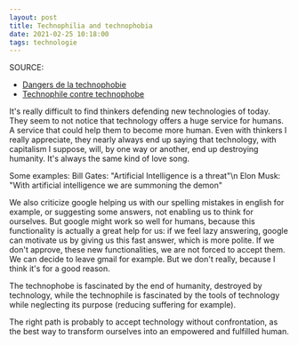 ```yaml
---
layout: post
title: Technophilia and technophobia
date: 2021-02-25 10:18:00
tags: technologie
---
```


SOURCE: 
- [Dangers de la technophobie](https://www.youtube.com/watch?v=AUxvauMIZzQ)
- [Technophile contre technophobe](https://www.latribune.fr/opinions/tribunes/20140610trib000836155/technophiles-contre-technophobes-biophiles-contre-biophobes-un-essai-de-definition.html)

It's really difficult to find thinkers defending new technologies of today. They seem to not notice that technology offers a huge service for humans. A service that could help them to become more human. Even with thinkers I really appreciate, they nearly always end up saying that technology, with capitalism I suppose, will, by one way or another, end up destroying humanity. It's always the same kind of love song.

Some examples:
Bill Gates: "Artificial Intelligence is a threat"\n
Elon Musk: "With artificial intelligence we are summoning the demon"

We also criticize google helping us with our spelling mistakes in english for example, or suggesting some answers, not enabling us to think for ourselves. But google might work so well for humans, because this functionality is actually a great help for us: if we feel lazy answering, google can motivate us by giving us this fast answer, which is more polite. If we don't approve, these new functionalities, we are not forced to accept them. We can decide to leave gmail for example. But we don't really, because I think it's for a good reason.

The technophobe is fascinated by the end of humanity, destroyed by technology, while the technophile is fascinated by the tools of technology while neglecting its purpose (reducing suffering for example).

The right path is probably to accept technology without confrontation, as the best way to transform ourselves into an empowered and fulfilled human. 